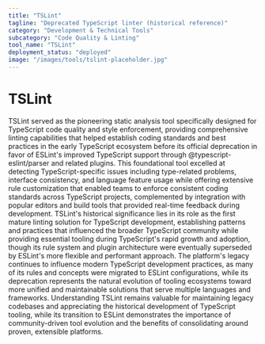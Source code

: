 ```yaml
---
title: "TSLint"
tagline: "Deprecated TypeScript linter (historical reference)"
category: "Development & Technical Tools"
subcategory: "Code Quality & Linting"
tool_name: "TSLint"
deployment_status: "deployed"
image: "/images/tools/tslint-placeholder.jpg"
---
```


# TSLint

TSLint served as the pioneering static analysis tool specifically designed for TypeScript code quality and style enforcement, providing comprehensive linting capabilities that helped establish coding standards and best practices in the early TypeScript ecosystem before its official deprecation in favor of ESLint's improved TypeScript support through @typescript-eslint/parser and related plugins. This foundational tool excelled at detecting TypeScript-specific issues including type-related problems, interface consistency, and language feature usage while offering extensive rule customization that enabled teams to enforce consistent coding standards across TypeScript projects, complemented by integration with popular editors and build tools that provided real-time feedback during development. TSLint's historical significance lies in its role as the first mature linting solution for TypeScript development, establishing patterns and practices that influenced the broader TypeScript community while providing essential tooling during TypeScript's rapid growth and adoption, though its rule system and plugin architecture were eventually superseded by ESLint's more flexible and performant approach. The platform's legacy continues to influence modern TypeScript development practices, as many of its rules and concepts were migrated to ESLint configurations, while its deprecation represents the natural evolution of tooling ecosystems toward more unified and maintainable solutions that serve multiple languages and frameworks. Understanding TSLint remains valuable for maintaining legacy codebases and appreciating the historical development of TypeScript tooling, while its transition to ESLint demonstrates the importance of community-driven tool evolution and the benefits of consolidating around proven, extensible platforms.